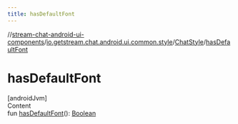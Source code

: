```yaml
---
title: hasDefaultFont
---
```

//[stream-chat-android-ui-components](../../../index.md)/[io.getstream.chat.android.ui.common.style](../index.md)/[ChatStyle](index.md)/[hasDefaultFont](hasDefaultFont.md)



# hasDefaultFont  
[androidJvm]  
Content  
fun [hasDefaultFont](hasDefaultFont.md)(): [Boolean](https://kotlinlang.org/api/latest/jvm/stdlib/kotlin/-boolean/index.html)  



